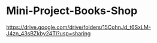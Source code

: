 # Mini-Project-Books-Shop
https://drive.google.com/drive/folders/15CohnJd_t6SxLM-J4zn_43sBZkby24Tl?usp=sharing

